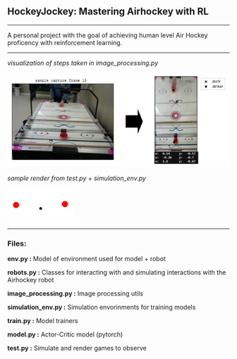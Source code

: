 ## HockeyJockey: Mastering Airhockey with RL
***********

A personal project with the goal of achieving human level Air Hockey proficency with reinforcement learning.

***********

*visualization of steps taken in image_processing.py*

<img src=".images/sample_perspective_transform.PNG"/>

*sample render from test.py + simulation_env.py*

<kbd><img src=".images/sample_simulation.gif"/></kbd>

********
### Files:

**env.py :** Model of environment used for model + robot

**robots.py :** Classes for interacting with and simulating interactions with the Airhockey robot

**image_processing.py :** Image processing utils

**simulation_env.py :** Simulation envorinments for training models

**train.py :** Model trainers

**model.py :** Actor-Critic model (pytorch)

**test.py :** Simulate and render games to observe
